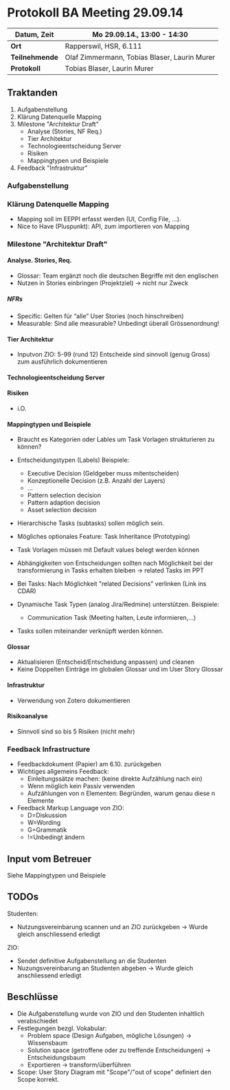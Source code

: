 # Protokoll BA Meeting 29.09.14

**Datum, Zeit**		| Mo 29.09.14., 13:00 - 14:30
---			| ---
**Ort**			| Rapperswil, HSR, 6.111
**Teilnehmende**	| Olaf Zimmermann, Tobias Blaser, Laurin Murer
**Protokoll**		| Tobias Blaser, Laurin Murer



## Traktanden
1. Aufgabenstellung
2. Klärung Datenquelle Mapping
3. Milestone "Architektur Draft"
    * Analyse (Stories, NF Req.)
    * Tier Architektur
    * Technologieentscheidung Server
    * Risiken
    * Mappingtypen und Beispiele
4. Feedback "Infrastruktur"


### Aufgabenstellung

### Klärung Datenquelle Mapping
* Mapping soll im EEPPI erfasst werden (UI, Config File, ...).
* Nice to Have (Pluspunkt): API, zum importieren von Mapping


### Milestone "Architektur Draft"

#### Analyse. Stories, Req.
* Glossar: Team ergänzt noch die deutschen Begriffe mit den englischen
* Nutzen in Stories einbringen (Projektziel) -> nicht nur Zweck

##### NFRs
* Specific: Gelten für “alle” User Stories (noch hinschreiben)
* Measurable: Sind alle measurable? Unbedingt überall Grössenordnung!

#### Tier Architektur
* Inputvon ZIO: 5-99 (rund 12) Entscheide sind sinnvoll (genug Gross) zum ausführlich dokumentieren

#### Technologieentscheidung Server

#### Risiken
* i.O.

#### Mappingtypen und Beispiele
* Braucht es Kategorien oder Lables um Task Vorlagen strukturieren zu können?
* Entscheidungstypen (Labels) Beispiele:
	* Executive Decision (Geldgeber muss mitentscheiden)
	* Konzeptionelle Decision (z.B. Anzahl der Layers)
	* ...
	* Pattern selection decision
	* Pattern adaption decision
	* Asset selection decision

* Hierarchische Tasks (subtasks) sollen möglich sein.
* Mögliches optionales Feature: Task Inheritance (Prototyping)
* Task Vorlagen müssen mit Default values belegt werden können
* Abhängigkeiten von Entscheidungen sollten nach Möglichkeit bei der transformierung in Tasks erhalten bleiben -> related Tasks im PPT
* Bei Tasks: Nach Möglichkeit "related Decisions" verlinken (Link ins CDAR)
* Dynamische Task Typen (analog Jira/Redmine) unterstützen. Beispiele:
	* Communication Task (Meeting halten, Leute informieren,...)
* Tasks sollen miteinander verknüpft werden können.


#### Glossar
* Aktualisieren (Entscheid/Entscheidung anpassen) und cleanen
* Keine Doppelten Einträge im globalen Glossar und im User Story Glossar

#### Infrastruktur
* Verwendung von Zotero dokumentieren

#### Risikoanalyse
* Sinnvoll sind so bis 5 Risiken (nicht mehr)

### Feedback Infrastructure
* Feedbackdokument (Papier) am 6.10. zurückgeben
* Wichtiges allgemeins Feedback:
	* Einleitungssätze machen: (keine direkte Aufzählung nach ein)
	* Wenn möglich kein Passiv verwenden
	* Aufzählungen von n Elementen: Begründen, warum genau diese n Elemente
* Feedback Markup Language von ZIO:
	* D=Diskussion
	* W=Wording
	* G=Grammatik
	* !=Unbedingt ändern

## Input vom Betreuer
Siehe Mappingtypen und Beispiele

## TODOs
Studenten:

* Nutzungsvereinbarung scannen und an ZIO zurückgeben -> Wurde gleich anschliessend erledigt

ZIO:

* Sendet definitive Aufgabenstellung an die Studenten
* Nuzungsvereinbarung an Studenten abgeben -> Wurde gleich anschliessend erledigt

## Beschlüsse
* Die Aufgabenstellung wurde von ZIO und den Studenten inhaltlich verabschiedet
* Festlegungen bezgl. Vokabular:
	* Problem space (Design Aufgaben, mögliche Lösungen) -> Wissensbaum
	* Solution space (getroffene oder zu treffende Entscheidungen) -> Entscheidungsbaum
	* Exportieren -> transform/überführen
* Scope: User Story Diagram mit "Scope"/"out of scope" definiert den Scope korrekt.


